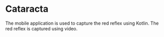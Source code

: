 # Cataracta
The mobile application is used to capture the red reflex using Kotlin. The red reflex is captured using video.
